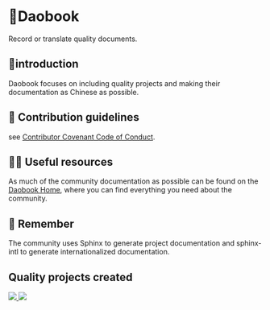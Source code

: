 # 👋Daobook

Record or translate quality documents.

## 🙋‍introduction 

Daobook focuses on including quality projects and making their documentation as Chinese as possible.

## 🌈 Contribution guidelines

see [Contributor Covenant Code of Conduct](https://daobook.github.io/.github/CONTRIBUTING.html).

## 👩‍💻 Useful resources
 
As much of the community documentation as possible can be found on the [Daobook Home](https://daobook.github.io/), where you can find everything you need about the community.
 
## 🧙 Remember
 
The community uses Sphinx to generate project documentation and sphinx-intl to generate internationalized documentation.

## Quality projects created

<a href="https://daobook.github.io/dash-book">
  <img src="https://github-readme-stats.vercel.app/api/pin/?show_owner=true&username=daobook&repo=dash-book" />
</a>
<a href="https://daobook.github.io/jupyter-book-zh">
  <img src="https://github-readme-stats.vercel.app/api/pin/?show_owner=true&username=daobook&repo=jupyter-book-zh" />
</a>
